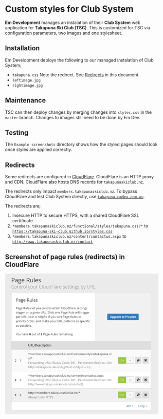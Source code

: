 # Custom styles for Club System

**Em Development** manages an instalation of their **Club System** web application for **Takapuna Ski Club (TSC)**.  This is customized for TSC via configuration parameters, two images and one stylesheet.

## Installation

Em Development deploys the following to our managed instalation of Club System;

- `takapuna.css` Note the redirect.  See [Redirects](#redirects) in this document.
- `leftimage.jpg`
- `rightimage.jpg`

## Maintenance

TSC can then deploy changes by merging changes into `styles.css` in the `master` branch.  Changes to images still need to be done by Em Dev.

## Testing

The `Example screenshots` directory shows how the styled pages should look once styles are applied correctly.

## Redirects

Some redirects are configured in [CloudFlare](https://www.cloudflare.com/a/page-rules/takapunaskiclub.nz).  CloudFlare is an HTTP proxy and CDN. CloudFlare also hosts DNS records for `takapunaskiclub.nz`.

The redirects only impact `members.takapunaskiclub.nz`.  To bypass CloudFlare and test Club System directly, use [`takapuna.emdev.com.au`](http://takapuna.emdev.com.au/).

The redirects are;

1. Insecure HTTP to secure HTTPS, with a shared CloudFlare SSL certificate
2. `*members.takapunaskiclub.nz/functional/styles/takapuna.css?*` to [`https://takapuna-ski-club.github.io/styles.css`](https://takapuna-ski-club.github.io/styles.css)
3. `*members.takapunaskiclub.nz/content/contactus.aspx` to [`http://www.takapunaskiclub.nz/contact`](http://www.takapunaskiclub.nz/contact)

## Screenshot of page rules (redirects) in CloudFlare
![Screenshot of page rules (redirects) in CloudFlare](CloudFlare-PageRules-Screenshot.png)
